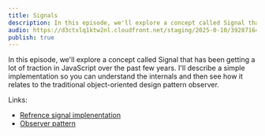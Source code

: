 ```yaml
---
title: Signals
description: In this episode, we'll explore a concept called Signal that has been getting a lot of traction in JavaScript over the past few years. I'll describe a simple implementation so you can understand the internals and then see how it relates to the traditional object-oriented design pattern observer.
audio: https://d3ctxlq1ktw2nl.cloudfront.net/staging/2025-0-10/392871647-44100-2-c41838b019f0e.m4a
publish: true
---
```


In this episode, we'll explore a concept called Signal that has been getting a lot of traction in JavaScript over the past few years. I'll describe a simple implementation so you can understand the internals and then see how it relates to the traditional object-oriented design pattern observer.

Links:

- [Refrence signal implenentation](https://github.com/mgechev/revolt/blob/main/lib/signal.ts)
- [Observer pattern](https://en.wikipedia.org/wiki/Observer_pattern)
